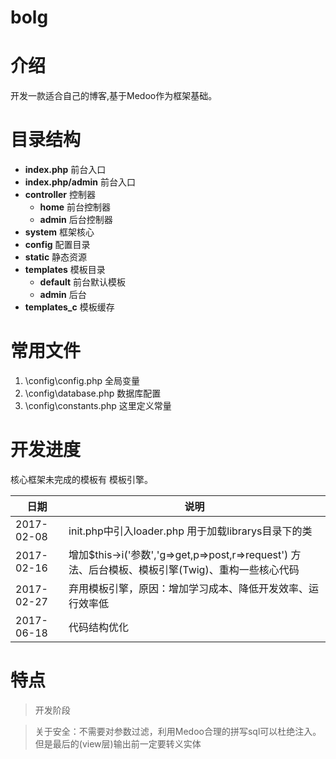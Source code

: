 # bolg

# 介绍
开发一款适合自己的博客,基于Medoo作为框架基础。 

# 目录结构
- **index.php** 前台入口   
- **index.php/admin** 前台入口 
- **controller**  控制器
    - **home** 前台控制器 
    - **admin** 后台控制器 
- **system** 框架核心
- **config** 配置目录 
- **static** 静态资源
- **templates** 模板目录   
    - **default** 前台默认模板  
    - **admin** 后台   
- **templates_c** 模板缓存


# 常用文件
1. \config\config.php 全局变量
2. \config\database.php 数据库配置
3. \config\constants.php 这里定义常量

# 开发进度
核心框架未完成的模板有 模板引擎。 

日期 | 说明
------------ | ------------
2017-02-08  | init.php中引入loader.php 用于加载librarys目录下的类   
2017-02-16  | 增加$this->i('参数','g=>get,p=>post,r=>request') 方法、后台模板、模板引擎(Twig)、重构一些核心代码
2017-02-27  | 弃用模板引擎，原因：增加学习成本、降低开发效率、运行效率低
2017-06-18  | 代码结构优化

# 特点
>开发阶段


>关于安全：不需要对参数过滤，利用Medoo合理的拼写sql可以杜绝注入。但是最后的(view层)输出前一定要转义实体

